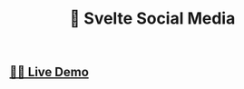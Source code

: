 <h1 align="center">👥 Svelte Social Media</h1>

<br>

## [🚀🚀 Live Demo](https://svelte-social-media.vercel.app)
